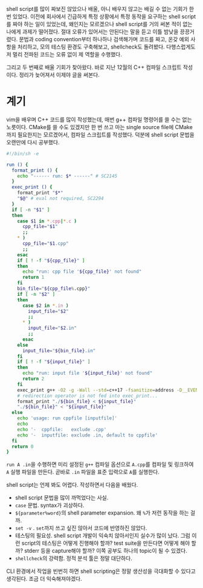 shell script를 많이 짜보진 않았으나 배울, 아니 배우지 않고는 배길 수 없는 기회가 한 번 있었다. 이전에 회사에서 긴급하게 특정 상황에서 특정 동작을 요구하는 shell script를 짜야 하는 일이 있었는데, 왜인지는 모르겠으나 shell script를 거의 써본 적이 없는 나에게 과제가 떨어졌다. 절대 오류가 있어서는 안된다는 말을 듣고 이틀 밤낮을 끙끙거렸다. 문법과 coding convention부터 하나하나 검색해가며 코드를 짜고, 온갖 예외 사항을 처리하고, 모의 테스팅 환경도 구축해보고, shellcheck도 돌려봤다. 다행스럽게도 저 멀리 전파된 코드는 오류 없이 제 역할을 수행했다.

그리고 두 번째로 배울 기회가 찾아왔다. 바로 지난 12월의 C++ 컴파일 스크립트 작성이다. 정리가 늦어져서 이제야 글을 써본다. 

# 계기
vim을 배우며 C++ 코드를 많이 작성했는데, 매번 g++ 컴파일 명령어를 쓸 수는 없는 노릇이다. CMake를 쓸 수도 있겠지만 한 번 쓰고 마는 single source file에 CMake까지 필요한지는 모르겠어서, 컴파일 스크립트를 작성했다. 덕분에 shell script 문법을 오랜만에 다시 공부했다.

```bash
#!/bin/sh -e

run () {
  format_print () {
    echo "------ run: $* ------" # SC2145
  }
  exec_print () {
    format_print "$*"
    "$@" # eval not required, SC2294
  }
  if [ -n "$1" ]
  then
    case $1 in *.cpp|*.c )
      cpp_file="$1"
      ;;
    * )
      cpp_file="$1.cpp"
      ;;
    esac
    if [ ! -f "${cpp_file}" ]
    then
      echo "run: cpp file '${cpp_file}' not found"
      return 1
    fi
    bin_file="${cpp_file%.cpp}"
    if [ -n "$2" ]
    then
      case $2 in *.in )
        input_file="$2"
        ;;
      * )
        input_file="$2.in"
        ;;
      esac
    else
      input_file="${bin_file}.in"
    fi
    if [ ! -f "${input_file}" ]
    then
      echo "run: input file '${input_file}' not found"
      return 2
    fi
    exec_print g++ -O2 -g -Wall --std=c++17 -fsanitize=address -D__EVENHARDER "${cpp_file}" -o "${bin_file}"
    # redirection operator is not fed into exec_print...
    format_print "./${bin_file} < ${input_file}"
    "./${bin_file}" < "${input_file}"
  else
    echo 'usage: run cppfile [inputfile]'
    echo
    echo '-  cppfile:   exclude .cpp'
    echo '-  inputfile: exclude .in, default to cppfile'
  fi
  return 0
}

```

`run A .in`을 수행하면 미리 설정된 `g++` 컴파일 옵션으로 `A.cpp`를 컴파일 및 링크하여 `A` 실행 파일을 만든다. 곧바로 `.in` 파일을 표준 입력으로 `A`를 실행한다.

shell script는 언제 봐도 어렵다. 작성하면서 다음을 배웠다.
- shell script 문법을 많이 까먹었다는 사실.
- `case` 문법. syntax가 괴상하다.
- `${parameter%word}`의 shell parameter expansion. 왜 `%`가 저런 동작을 하는 걸까.
- `set -v` . `set`까지 쓰고 싶진 않아서 코드에 반영하진 않았다.
- 테스팅의 필요성. shell script 개발이 익숙치 않아서인지 실수가 많이 났다. 그럼 이런 script의 테스팅은 어떻게 진행해야 할까? test suite을 만든다면 어떻게 해야 할까? stderr 등을 capture해야 할까? 이쪽 공부도 하나의 topic이 될 수 있겠다.
- `shellcheck`의 강력함. 정적 분석 툴은 정말 대단하다.

CLI 환경에서 작업을 빈번히 하면 shell scripting은 정말 생산성을 극대화할 수 있다고 생각된다. 조금 더 익숙해져야겠다.